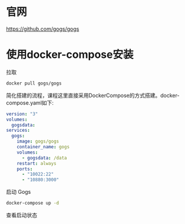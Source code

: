 
# 官网

https://github.com/gogs/gogs


# 使用docker-compose安装


拉取
```bash
docker pull gogs/gogs
```

简化搭建的流程，课程这里直接采用DockerCompose的方式搭建。docker-compose.yaml如下:
```yaml
version: "3"
volumes:
  gogsdata:
services:
  gogs:
    image: gogs/gogs
    container_name: gogs
    volumes:
      - gogsdata: /data
    restart: always
    ports:
      - "10022:22"
      - "10880:3000"
```

启动 Gogs 
```bash
docker-compose up -d
```
查看启动状态